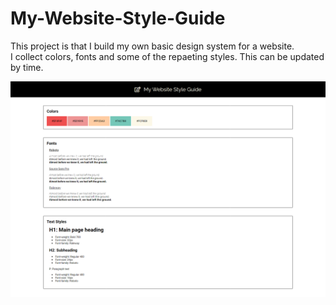 # My-Website-Style-Guide

This project is that I build my own basic design system for a website.  
I collect colors, fonts and some of the repaeting styles. This can be updated by time.  

 ![image](./img/web.png)
